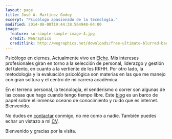 ```yaml
---
layout: page
title: José A. Martínez Godoy
excerpt: "Psicólogo apasionado de la tecnología."
modified: 2014-08-08T19:44:38.564948-04:00
image:
  feature: so-simple-sample-image-4.jpg
  credit: WeGraphics
  creditlink: http://wegraphics.net/downloads/free-ultimate-blurred-background-pack/
---
```


Psicólogo en ciernes. Actualmente vivo en [Elche][elche]. Mis intereses profesionales giran en torno a la selección de personal, liderazgo y gestión del talento, en cuanto a la vertiente de los RRHH. Por otro lado, la metodología y la evaluación psicológica son materias en las que me manejo con gran soltura y el centro de mi carrera académica.

En el terreno personal, la tecnología, el senderismo o correr son algunas de las cosas que hago cuando tengo tiempo libre. Este [blog][blog] es un barco de papel sobre el inmenso oceano de conocimiento y ruido que es internet. Bienvenido.

No dudes en [contactar][mail] conmigo, no me como a nadie. También puedes echar un vistazo a mi [CV][cv].

Bienvenido y gracias por la visita.


[elche]: https://es.wikipedia.org/wiki/Elche
[blog]: http://enoughmind.com
[mail]: mailto:hola@enoughmind.com
[cv]: https://www.dropbox.com/s/f1wpt4pbdd4wtf5/CV%20-%20Jos%C3%A9%20Antonio%20Mart%C3%ADnez%20Godoy%20-%20Marzo%202015%28actualizado%29.pdf?dl=0
